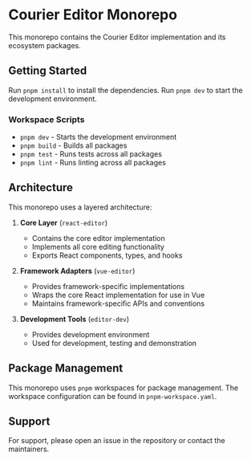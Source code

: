 # Courier Editor Monorepo

This monorepo contains the Courier Editor implementation and its ecosystem packages.

## Getting Started

Run `pnpm install` to install the dependencies.
Run `pnpm dev` to start the development environment.

### Workspace Scripts

- `pnpm dev` - Starts the development environment
- `pnpm build` - Builds all packages
- `pnpm test` - Runs tests across all packages
- `pnpm lint` - Runs linting across all packages

## Architecture

This monorepo uses a layered architecture:

1. **Core Layer** (`react-editor`)

   - Contains the core editor implementation
   - Implements all core editing functionality
   - Exports React components, types, and hooks

2. **Framework Adapters** (`vue-editor`)

   - Provides framework-specific implementations
   - Wraps the core React implementation for use in Vue
   - Maintains framework-specific APIs and conventions

3. **Development Tools** (`editor-dev`)
   - Provides development environment
   - Used for development, testing and demonstration

## Package Management

This monorepo uses `pnpm` workspaces for package management. The workspace configuration can be found in `pnpm-workspace.yaml`.

## Support

For support, please open an issue in the repository or contact the maintainers.
